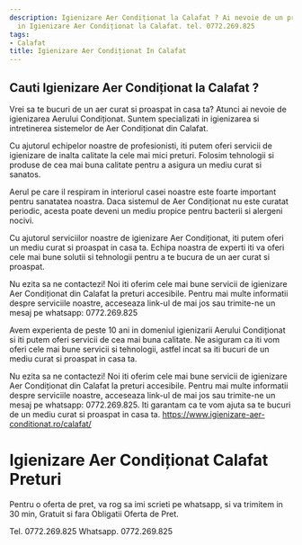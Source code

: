 ```yaml
---
description: Igienizare Aer Condiționat la Calafat ? Ai nevoie de un profesionist
  in Igienizare Aer Condiționat la Calafat. tel. 0772.269.825
tags:
- Calafat
title: Igienizare Aer Condiționat In Calafat
---
```



## Cauti Igienizare Aer Condiționat la Calafat ?

Vrei sa te bucuri de un aer curat si proaspat in casa ta?  Atunci ai nevoie de igienizarea Aerului Condiționat.  Suntem specializati in igienizarea si intretinerea sistemelor de Aer Condiționat din Calafat. 

Cu ajutorul echipelor noastre de profesionisti, iti putem oferi servicii de igienizare de inalta calitate la cele mai mici preturi.  Folosim tehnologii si produse de cea mai buna calitate pentru a asigura un mediu curat si sanatos. 

Aerul pe care il respiram in interiorul casei noastre este foarte important pentru sanatatea noastra.  Daca sistemul de Aer Condiționat nu este curatat periodic, acesta poate deveni un mediu propice pentru bacterii si alergeni nocivi. 

Cu ajutorul serviciilor noastre de igienizare Aer Condiționat, iti putem oferi un mediu curat si proaspat in casa ta.  Echipa noastra de experti iti va oferi cele mai bune solutii si tehnologii pentru a te bucura de un aer curat si proaspat. 

Nu ezita sa ne contactezi!  Noi iti oferim cele mai bune servicii de igienizare Aer Condiționat din Calafat la preturi accesibile.  Pentru mai multe informatii despre serviciile noastre, acceseaza link-ul de mai jos sau trimite-ne un mesaj pe whatsapp: 0772.269.825

Avem experienta de peste 10 ani in domeniul igienizarii Aerului Condiționat si iti putem oferi servicii de cea mai buna calitate.  Ne asiguram ca iti vom oferi cele mai bune servicii si tehnologii, astfel incat sa iti bucuri de un mediu curat si proaspat in casa ta. 

Nu ezita sa ne contactezi!  Noi iti oferim cele mai bune servicii de igienizare Aer Condiționat din Calafat la preturi accesibile.  Pentru mai multe informatii despre serviciile noastre, acceseaza link-ul de mai jos sau trimite-ne un mesaj pe whatsapp: 0772.269.825.  Iti garantam ca te vom ajuta sa te bucuri de un mediu curat si proaspat in casa ta.  https://www.igienizare-aer-conditionat.ro/calafat/

# Igienizare Aer Condiționat Calafat Preturi
Pentru o oferta de pret, va rog sa imi scrieti pe whatsapp, si va trimitem in 30 min, Gratuit si fara Obligatii Oferta de Pret.

Tel. 0772.269.825
Whatsapp. 0772.269.825
